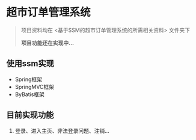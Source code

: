 # 超市订单管理系统

> 项目资料均在 <基于SSM的超市订单管理系统的所需相关资料> 文件夹下
>
> **项目功能还在实现中...**

## 使用ssm实现

- Spring框架
- SpringMVC框架
- ByBatis框架

## 目前实现功能

1. 登录、进入主页、非法登录问题、注销...

   

